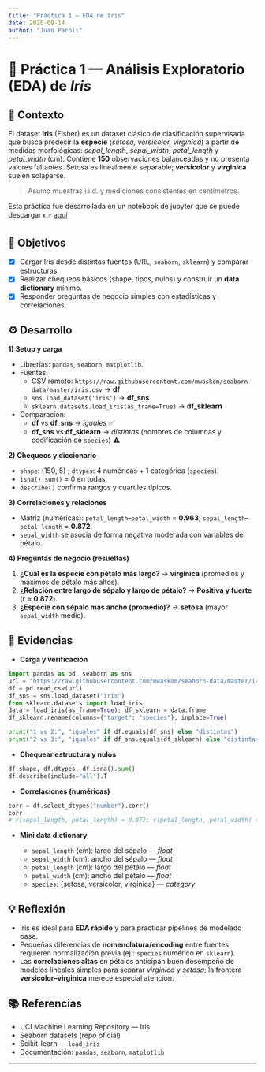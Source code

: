 ```yaml
---
title: "Práctica 1 — EDA de Iris"
date: 2025-09-14
author: "Juan Paroli"
---
```


# 🌸 Práctica 1 — Análisis Exploratorio (EDA) de *Iris*

## 📝 Contexto
El dataset **Iris** (Fisher) es un dataset clásico de clasificación supervisada que busca predecir la **especie** (*setosa, versicolor, virginica*) a partir de medidas morfológicas: *sepal_length*, *sepal_width*, *petal_length* y *petal_width* (cm). Contiene **150** observaciones balanceadas y no presenta valores faltantes. Setosa es linealmente separable; **versicolor** y **virginica** suelen solaparse.
> Asumo muestras i.i.d. y mediciones consistentes en centímetros.

Esta práctica fue desarrollada en un notebook de jupyter que se puede descargar 👉 [aquí](../ut1-iris-data/iris-eda.ipynb)

## 🎯 Objetivos
- [x] Cargar Iris desde distintas fuentes (URL, `seaborn`, `sklearn`) y comparar estructuras.
- [x] Realizar chequeos básicos (shape, tipos, nulos) y construir un **data dictionary** mínimo.
- [x] Responder preguntas de negocio simples con estadísticas y correlaciones.

## ⚙️ Desarrollo
**1) Setup y carga**

- Librerías: `pandas`, `seaborn`, `matplotlib`.
- Fuentes:
  - CSV remoto: `https://raw.githubusercontent.com/mwaskom/seaborn-data/master/iris.csv` → **df**
  - `sns.load_dataset('iris')` → **df_sns**
  - `sklearn.datasets.load_iris(as_frame=True)` → **df_sklearn**
- Comparación:
  - **df** vs **df_sns** → *iguales* ✅
  - **df_sns** vs **df_sklearn** → *distintas* (nombres de columnas y codificación de `species`) ⚠️

**2) Chequeos y diccionario**

- `shape`: (150, 5) ; `dtypes`: 4 numéricas + 1 categórica (`species`).
- `isna().sum()` = 0 en todas.
- `describe()` confirma rangos y cuartiles típicos.

**3) Correlaciones y relaciones**

- Matriz (numéricas): `petal_length`–`petal_width` = **0.963**; `sepal_length`–`petal_length` = **0.872**.
- `sepal_width` se asocia de forma negativa moderada con variables de pétalo.

**4) Preguntas de negocio (resueltas)**

1. **¿Cuál es la especie con pétalo más largo?** → **virginica** (promedios y máximos de pétalo más altos).
2. **¿Relación entre largo de sépalo y largo de pétalo?** → **Positiva y fuerte** (r ≈ **0.872**).
3. **¿Especie con sépalo más ancho (promedio)?** → **setosa** (mayor `sepal_width` medio).

## 📁 Evidencias

- **Carga y verificación**
```python
import pandas as pd, seaborn as sns
url = "https://raw.githubusercontent.com/mwaskom/seaborn-data/master/iris.csv"
df = pd.read_csv(url)
df_sns = sns.load_dataset("iris")
from sklearn.datasets import load_iris
data = load_iris(as_frame=True); df_sklearn = data.frame
df_sklearn.rename(columns={"target": "species"}, inplace=True)

print("1 vs 2:", "iguales" if df.equals(df_sns) else "distintas")
print("2 vs 3:", "iguales" if df_sns.equals(df_sklearn) else "distintas")
```
- **Chequear estructura y nulos**
```python
df.shape, df.dtypes, df.isna().sum()
df.describe(include="all").T
```
- **Correlaciones (numéricas)**
```python
corr = df.select_dtypes("number").corr()
corr
# r(sepal_length, petal_length) ≈ 0.872; r(petal_length, petal_width) ≈ 0.963
```
- **Mini data dictionary**

  - `sepal_length` (cm): largo del sépalo — *float*
  - `sepal_width` (cm): ancho del sépalo — *float*
  - `petal_length` (cm): largo del pétalo — *float*
  - `petal_width` (cm): ancho del pétalo — *float*
  - `species`: {setosa, versicolor, virginica} — *category*

## 💡 Reflexión

- Iris es ideal para **EDA rápido** y para practicar pipelines de modelado base.
- Pequeñas diferencias de **nomenclatura/encoding** entre fuentes requieren normalización previa (ej.: `species` numérico en `sklearn`).
- Las **correlaciones altas** en pétalos anticipan buen desempeño de modelos lineales simples para separar *virginica* y *setosa*; la frontera **versicolor–virginica** merece especial atención.

## 📚 Referencias
- UCI Machine Learning Repository — Iris
- Seaborn datasets (repo oficial)
- Scikit-learn — `load_iris`
- Documentación: `pandas`, `seaborn`, `matplotlib`

---
